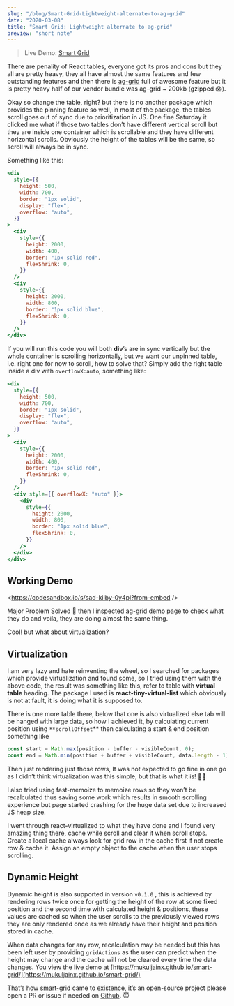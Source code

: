 ```yaml
---
slug: "/blog/Smart-Grid-Lightweight-alternate-to-ag-grid"
date: "2020-03-08"
title: "Smart Grid: Lightweight alternate to ag-grid"
preview: "short note"
---
```


> Live Demo: [Smart Grid](https://mukuljainx.github.io/smart-grid/)

There are penality of React tables, everyone got its pros and cons but they all are pretty heavy, they all have almost the same features and few outstanding features and then there is [ag-grid](https://www.ag-grid.com/) full of awesome feature but it is pretty heavy half of our vendor bundle was ag-grid ~ 200kb (gzipped 😱).

Okay so change the table, right? but there is no another package which provides the pinning feature so well, in most of the package, the tables scroll goes out of sync due to prioritization in JS. One fine Saturday it clicked me what if those two tables don’t have different vertical scroll but they are inside one container which is scrollable and they have different horizontal scrolls. Obviously the height of the tables will be the same, so scroll will always be in sync.

Something like this:

```jsx
<div
  style={{
    height: 500,
    width: 700,
    border: "1px solid",
    display: "flex",
    overflow: "auto",
  }}
>
  <div
    style={{
      height: 2000,
      width: 400,
      border: "1px solid red",
      flexShrink: 0,
    }}
  />
  <div
    style={{
      height: 2000,
      width: 800,
      border: "1px solid blue",
      flexShrink: 0,
    }}
  />
</div>
```

If you will run this code you will both **div**’s are in sync vertically but the whole container is scrolling horizontally, but we want our unpinned table, i.e. right one for now to scroll, how to solve that? Simply add the right table inside a div with `overflowX:auto`, something like:

```jsx
<div
  style={{
    height: 500,
    width: 700,
    border: "1px solid",
    display: "flex",
    overflow: "auto",
  }}
>
  <div
    style={{
      height: 2000,
      width: 400,
      border: "1px solid red",
      flexShrink: 0,
    }}
  />
  <div style={{ overflowX: "auto" }}>
    <div
      style={{
        height: 2000,
        width: 800,
        border: "1px solid blue",
        flexShrink: 0,
      }}
    />
  </div>
</div>
```

## Working Demo

<https://codesandbox.io/s/sad-kilby-0y4pl?from-embed />

Major Problem Solved 🎉 then I inspected ag-grid demo page to check what they do and voila, they are doing almost the same thing.

Cool! but what about virtualization?

## Virtualization

I am very lazy and hate reinventing the wheel, so I searched for packages which provide virtualization and found some, so I tried using them with the above code, the result was something like this, refer to table with **virtual table** heading. The package I used is **react-tiny-virtual-list** which obviously is not at fault, it is doing what it is supposed to.

There is one more table there, below that one is also virtualized else tab will be hanged with large data, so how I achieved it, by calculating current position using `**scrollOffset`\*\* then calculating a start & end position something like

```jsx
const start = Math.max(position - buffer - visibleCount, 0);
const end = Math.min(position + buffer + visibleCount, data.length - 1);
```

Then just rendering just those rows, It was not expected to go fine in one go as I didn’t think virtualization was this simple, but that is what it is! 🙅‍♂️

I also tried using fast-memoize to memoize rows so they won’t be recalculated thus saving some work which results in smooth scrolling experience but page started crashing for the huge data set due to increased JS heap size.

I went through react-virtualized to what they have done and I found very amazing thing there, cache while scroll and clear it when scroll stops. Create a local cache always look for grid row in the cache first if not create row & cache it. Assign an empty object to the cache when the user stops scrolling.

## Dynamic Height

Dynamic height is also supported in version `v0.1.0` , this is achieved by rendering rows twice once for getting the height of the row at some fixed position and the second time with calculated height & positions, these values are cached so when the user scrolls to the previously viewed rows they are only rendered once as we already have their height and position stored in cache.

When data changes for any row, recalculation may be needed but this has been left user by providing `gridActions` as the user can predict when the height may change and the cache will not be cleared every time the data changes. You view the live demo at [https://mukuljainx.github.io/smart-grid/](https://mukuljainx.github.io/smart-grid/)

That’s how [smart-grid](https://mukuljainx.github.io/smart-grid/) came to existence, it’s an open-source project please open a PR or issue if needed on [Github](https://github.com/mukuljainx/smart-grid). 😇
